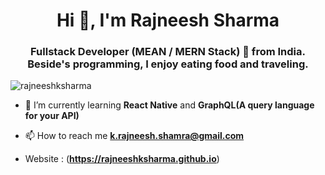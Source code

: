 <h1 align="center">Hi 👋, I'm Rajneesh Sharma</h1>
<h3 align="center">Fullstack Developer (MEAN / MERN Stack) 🚀 from India. Beside's programming, I enjoy eating food and traveling.</h3> 


<p align="left"> <img src="https://komarev.com/ghpvc/?username=rajneeshksharma" alt="rajneeshksharma" /> </p>

- 🌱 I’m currently learning **React Native** and **GraphQL(A query language for your API)**

- 📫 How to reach me **k.rajneesh.shamra@gmail.com**

- Website : (**https://rajneeshksharma.github.io**)
